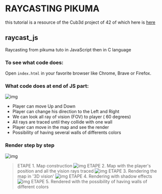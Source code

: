 # RAYCASTING PIKUMA
this tutorial is a resource of the Cub3d project of 42 of which here is [here](https://trello.com/b/gKCSvB8H/cub3d "trello")

## raycast_js
Raycasting from pikuma tuto in JavaScript then in C language

### To see what code does:
Open `index.html` in your favorite browser like Chrome, Brave or Firefox.

### What code does at end of JS part:
![img](https://raw.githubusercontent.com/BarbaraC12/raycast_js/main/Tuto_img/aff_multi_wall.png)

- Player can move Up and Down
- Player can change his direction to the Left and Right
- We can look all ray of vision (FOV) to player ( 60 degrees)
- All rays are traced until they collide with one wall
- Player can move in the map and see the render
- Possibility of having several walls of differents colors

### Render step by step
![img](https://raw.githubusercontent.com/BarbaraC12/raycast_js/main/Tuto_img/lab_finish_in_JS.png)
> ETAPE 1. Map construction
![img](https://raw.githubusercontent.com/BarbaraC12/raycast_js/main/Tuto_img/aff_map.png)
> ETAPE 2. Map with the player's position and all the vision rays traced
![img](https://raw.githubusercontent.com/BarbaraC12/raycast_js/main/Tuto_img/aff_simple_wall.png)
> ETAPE 3. Rendering the map in '3D vision'
![img](https://raw.githubusercontent.com/BarbaraC12/raycast_js/main/Tuto_img/aff_shade_wall.png)
> ETAPE 4. Rendering with shadow effects
![img](https://raw.githubusercontent.com/BarbaraC12/raycast_js/main/Tuto_img/aff_multi_wall.png)
> ETAPE 5. Rendered with the possibility of having walls of different colors